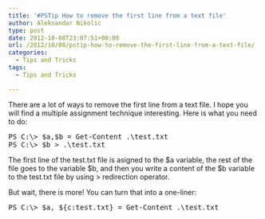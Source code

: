 ```yaml
---
title: '#PSTip How to remove the first line from a text file'
author: Aleksandar Nikolic
type: post
date: 2012-10-08T23:07:51+00:00
url: /2012/10/08/pstip-how-to-remove-the-first-line-from-a-text-file/
categories:
  - Tips and Tricks
tags:
  - Tips and Tricks

---
```

There are a lot of ways to remove the first line from a text file. I hope you will find a multiple assignment technique interesting. Here is what you need to do:

<pre class="brush: powershell; title: ; notranslate" title="">PS C:\&gt; $a,$b = Get-Content .\test.txt
PS C:\&gt; $b &gt; .\test.txt
</pre>

The first line of the test.txt file is asigned to the $a variable, the rest of the file goes to the variable $b, and then you write a content of the $b variable to the test.txt file by using > redirection operator.

But wait, there is more! You can turn that into a one-liner:

<pre class="brush: powershell; title: ; notranslate" title="">PS C:\&gt; $a, ${c:test.txt} = Get-Content .\test.txt
</pre>